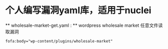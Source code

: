 # 个人编写漏洞yaml库，适用于nuclei
** wholesale-market-get.yaml : ** 
wordpress wholesale market 任意文件读取漏洞  

`fofa:body="wp-content/plugins/wholesale-market"`
